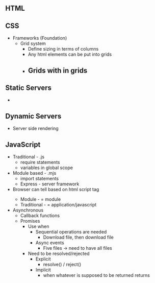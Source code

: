 ## HTML
## CSS
- Frameworks (Foundation)
	- Grid system
		- Define sizing in terms of columns
		- Any html elements can be put into grids
		- Grids with in grids
			- 
## Static Servers
- 
## Dynamic Servers
- Server side rendering
## JavaScript
- Traditional - .js
	- require statements
	- variables in global scope
- Module based - .mjs
	- import statements
	- Express - server framework
- Browser can tell based on html script tag <type>
	- Module - <type> = module
	- Traditional - <type> = application/javascript
- Asynchronous
	- Callback functions
	- Promises
		- Use when
			- Sequential operations are needed
				- Download file, then download file
			- Async events
				- Five files -> need to have all files 
		- Need to be resolved/rejected 
			- Explicit
				- resolve() / reject()
			- Implicit
				- when whatever is supposed to be returned returns
